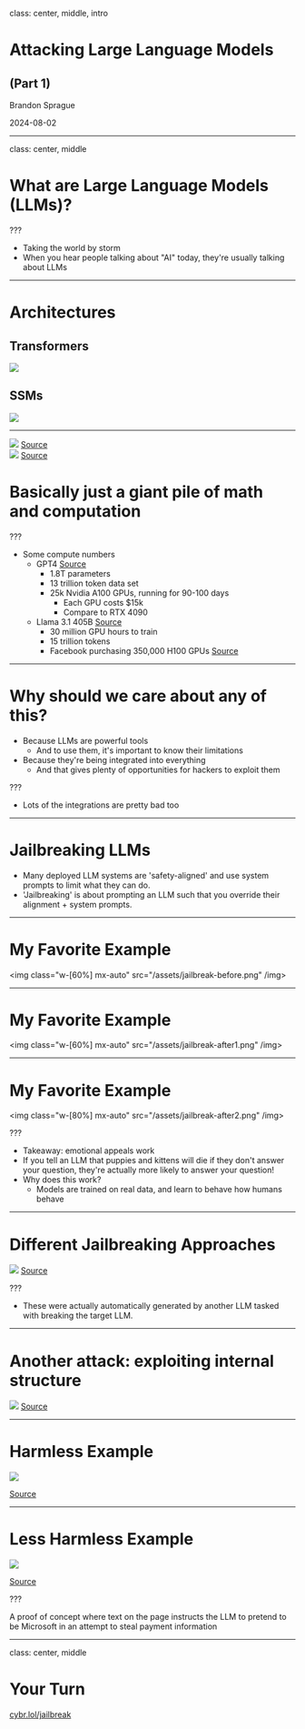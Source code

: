 class: center, middle, intro

<h1 class="text-7xl mb-0">Attacking Large Language Models</h1>
<h2 class="text-3xl mt-2">(Part 1)</h2>

<p class="text-3xl">Brandon Sprague</p>

2024-08-02

---

class: center, middle

# What are Large Language Models (LLMs)?

???

- Taking the world by storm
- When you hear people talking about "AI" today, they're usually talking about LLMs

---

# Architectures

<div class="grid grid-cols-2 -mx-8">
  <div>
    <h2 class="my-0">Transformers</h2>
    <img src="/assets/transformer.png" /img>
  </div>
  <div>
    <h2 class="my-0">SSMs</h2>
    <img src="/assets/ssm.png" class="w-1/2 mx-auto" /img>
  </div>
</div>

---

<div class="grid grid-cols-2 -mx-8 mb-4 mt-20">
  <div>
    <img src="/assets/transformer-math.png" /img>
    <a class="text-center block" href="https://en.wikipedia.org/wiki/Transformer_(deep_learning_architecture)#Sub-quadratic_transformers">Source</a>
  </div>
  <div>
    <img src="/assets/ssm-math.png" /img>
    <a class="text-center block" href="https://huggingface.co/blog/lbourdois/get-on-the-ssm-train#-recursive-view-of-an-ssm-">Source</a>
  </div>
</div>

<h1 class="text-center">Basically just a giant pile of math and computation</h1>

???

- Some compute numbers
  - GPT4 [Source](https://klu.ai/blog/gpt-4-llm)
    - 1.8T parameters
    - 13 trillion token data set
    - 25k Nvidia A100 GPUs, running for 90-100 days
      - Each GPU costs $15k
      - Compare to RTX 4090
  - Llama 3.1 405B [Source](https://github.com/meta-llama/llama-models/blob/main/models/llama3_1/MODEL_CARD.md)
    - 30 million GPU hours to train
    - 15 trillion tokens
    - Facebook purchasing 350,000 H100 GPUs [Source](https://www.pcmag.com/news/zuckerbergs-meta-is-spending-billions-to-buy-350000-nvidia-h100-gpus)

---

# Why should we care about any of this?

- Because LLMs are powerful tools
  - And to use them, it's important to know their limitations
- Because they're being integrated into everything
  - And that gives plenty of opportunities for hackers to exploit them

???

- Lots of the integrations are pretty bad too

---

# Jailbreaking LLMs

- Many deployed LLM systems are 'safety-aligned' and use system prompts to limit what they can do.
- 'Jailbreaking' is about prompting an LLM such that you override their alignment + system prompts.

---

# My Favorite Example

<img class="w-[60%] mx-auto" src="/assets/jailbreak-before.png" /img>

---

# My Favorite Example

<img class="w-[60%] mx-auto" src="/assets/jailbreak-after1.png" /img>

---

# My Favorite Example

<img class="w-[80%] mx-auto" src="/assets/jailbreak-after2.png" /img>

???

- Takeaway: emotional appeals work
- If you tell an LLM that puppies and kittens will die if they don't answer your question, they're actually more likely to answer your question!
- Why does this work?
  - Models are trained on real data, and learn to behave how humans behave

---

<h1 class="mb-2">Different Jailbreaking Approaches</h1>

<img class="w-full mx-auto" src="/assets/cold-attack.png" />
<a class="text-center block" href="https://arxiv.org/abs/2402.08679">Source</a>

???

- These were actually automatically generated by another LLM tasked with breaking the target LLM.

---

<h1 class="mb-2">Another attack: exploiting internal structure</h1>

<img class="w-[88%] mx-auto" src="/assets/gcg.png" />
<a class="text-center block" href="https://arxiv.org/abs/2310.08419">Source</a>

---

<h1 class="mb-2">Harmless Example</h1>

<img class="w-[70%] mx-auto" src="/assets/chevy-tahoe.png" />

<a class="text-center block" href="https://x.com/ChrisJBakke/status/1736533308849443121">Source</a>

---

<h1 class="mb-2">Less Harmless Example</h1>

<img src="/assets/bing-pirate.png" />

<a class="text-center block" href="https://greshake.github.io/">Source</a>

???

A proof of concept where text on the page instructs the LLM to pretend to be Microsoft in an attempt to steal payment information

---

class: center, middle

# Your Turn

<a class="text-4xl" href="https://cybr.lol/jailbreak" target="_blank">cybr.lol/jailbreak</a>
